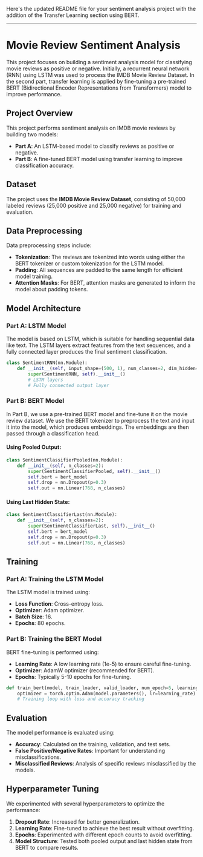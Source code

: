 Here's the updated README file for your sentiment analysis project with the addition of the Transfer Learning section using BERT.

---

# Movie Review Sentiment Analysis

This project focuses on building a sentiment analysis model for classifying movie reviews as positive or negative. Initially, a recurrent neural network (RNN) using LSTM was used to process the IMDB Movie Review Dataset. In the second part, transfer learning is applied by fine-tuning a pre-trained BERT (Bidirectional Encoder Representations from Transformers) model to improve performance.

## Project Overview

This project performs sentiment analysis on IMDB movie reviews by building two models:
- **Part A**: An LSTM-based model to classify reviews as positive or negative.
- **Part B**: A fine-tuned BERT model using transfer learning to improve classification accuracy.

## Dataset

The project uses the **IMDB Movie Review Dataset**, consisting of 50,000 labeled reviews (25,000 positive and 25,000 negative) for training and evaluation.

## Data Preprocessing

Data preprocessing steps include:
- **Tokenization**: The reviews are tokenized into words using either the BERT tokenizer or custom tokenization for the LSTM model.
- **Padding**: All sequences are padded to the same length for efficient model training.
- **Attention Masks**: For BERT, attention masks are generated to inform the model about padding tokens.

## Model Architecture

### Part A: LSTM Model
The model is based on LSTM, which is suitable for handling sequential data like text. The LSTM layers extract features from the text sequences, and a fully connected layer produces the final sentiment classification.

```python
class SentimentRNN(nn.Module):
    def __init__(self, input_shape=(500, 1), num_classes=2, dim_hidden=20, dropout_rate=0, network_type="LSTM"):
        super(SentimentRNN, self).__init__()
        # LSTM layers
        # Fully connected output layer
```

### Part B: BERT Model
In Part B, we use a pre-trained BERT model and fine-tune it on the movie review dataset. We use the BERT tokenizer to preprocess the text and input it into the model, which produces embeddings. The embeddings are then passed through a classification head.

#### Using Pooled Output:
```python
class SentimentClassifierPooled(nn.Module):
    def __init__(self, n_classes=2):
        super(SentimentClassifierPooled, self).__init__()
        self.bert = bert_model
        self.drop = nn.Dropout(p=0.3)
        self.out = nn.Linear(768, n_classes)
```

#### Using Last Hidden State:
```python
class SentimentClassifierLast(nn.Module):
    def __init__(self, n_classes=2):
        super(SentimentClassifierLast, self).__init__()
        self.bert = bert_model
        self.drop = nn.Dropout(p=0.3)
        self.out = nn.Linear(768, n_classes)
```

## Training

### Part A: Training the LSTM Model
The LSTM model is trained using:
- **Loss Function**: Cross-entropy loss.
- **Optimizer**: Adam optimizer.
- **Batch Size**: 16.
- **Epochs**: 80 epochs.

### Part B: Training the BERT Model
BERT fine-tuning is performed using:
- **Learning Rate**: A low learning rate (1e-5) to ensure careful fine-tuning.
- **Optimizer**: AdamW optimizer (recommended for BERT).
- **Epochs**: Typically 5-10 epochs for fine-tuning.

```python
def train_bert(model, train_loader, valid_loader, num_epoch=5, learning_rate=1e-5):
    optimizer = torch.optim.Adam(model.parameters(), lr=learning_rate)
    # Training loop with loss and accuracy tracking
```

## Evaluation

The model performance is evaluated using:
- **Accuracy**: Calculated on the training, validation, and test sets.
- **False Positive/Negative Rates**: Important for understanding misclassifications.
- **Misclassified Reviews**: Analysis of specific reviews misclassified by the models.

## Hyperparameter Tuning

We experimented with several hyperparameters to optimize the performance:
1. **Dropout Rate**: Increased for better generalization.
2. **Learning Rate**: Fine-tuned to achieve the best result without overfitting.
3. **Epochs**: Experimented with different epoch counts to avoid overfitting.
4. **Model Structure**: Tested both pooled output and last hidden state from BERT to compare results.



